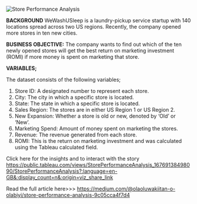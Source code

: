 ![Store Performance Analysis](https://user-images.githubusercontent.com/71575857/222190799-4065a978-2467-4cce-8228-04d1f1417571.png)

<strong>BACKGROUND</strong>
WeWashUSleep is a laundry-pickup service startup with 140 locations spread across two US regions. Recently, the company opened more stores in ten new cities.

<strong>BUSINESS OBJECTIVE:</strong>
The company wants to find out which of the ten newly opened stores will get the best return on marketing investment (ROMI) if more money is spent on marketing that store.

<strong>VARIABLES;</strong>

The dataset consists of the following variables;
1. Store ID: A designated number to represent each store.
2. City: The city in which a specific store is located.
3. State: The state in which a specific store is located.
4. Sales Region: The stores are in either US Region 1 or US Region 2.
5. New Expansion: Whether a store is old or new, denoted by ‘Old’ or ‘New’.
6. Marketing Spend: Amount of money spent on marketing the stores.
7. Revenue: The revenue generated from each store.
8. ROMI: This is the return on marketing investment and was calculated using the Tableau calculated field.

Click here for the insights and to interact with the story https://public.tableau.com/views/StorePerformanceAnalysis_16769138498090/StorePerformanceAnalysis?:language=en-GB&:display_count=n&:origin=viz_share_link

Read the full article here>>> https://medium.com/@olaoluwakiitan-o-olabiyi/store-performance-analysis-9c05cca4f7d4
